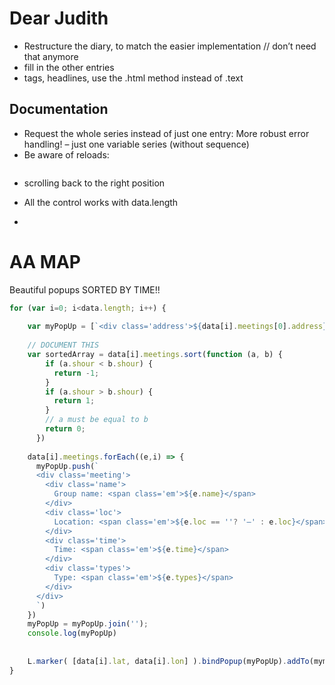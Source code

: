 # Dear Judith

- Restructure the diary, to match the easier implementation // don’t need that anymore 
- fill in the other entries
- tags, headlines, use the .html method instead of .text


## Documentation
- Request the whole series instead of just one entry: More robust error handling! – just one variable series (without sequence)
- Be aware of reloads: 

``` javascript 

```

- scrolling back to the right position

- All the control works with data.length
-

# AA MAP

Beautiful popups SORTED BY TIME!!

``` javascript
for (var i=0; i<data.length; i++) {
  
    var myPopUp = [`<div class='address'>${data[i].meetings[0].address}</div>`];
    
    // DOCUMENT THIS
    var sortedArray = data[i].meetings.sort(function (a, b) {
        if (a.shour < b.shour) {
          return -1;
        }
        if (a.shour > b.shour) {
          return 1;
        }
        // a must be equal to b
        return 0;
      })
    
    data[i].meetings.forEach((e,i) => {
      myPopUp.push(`
      <div class='meeting'>
        <div class='name'>
          Group name: <span class='em'>${e.name}</span>
        </div>
        <div class='loc'>
          Location: <span class='em'>${e.loc == ''? '–' : e.loc}</span>
        </div>
        <div class='time'>
          Time: <span class='em'>${e.time}</span>
        </div>
        <div class='types'>
          Type: <span class='em'>${e.types}</span>
        </div>
      </div>
      `)
    })
    myPopUp = myPopUp.join('');
    console.log(myPopUp)
    
    
    L.marker( [data[i].lat, data[i].lon] ).bindPopup(myPopUp).addTo(mymap);
}
```